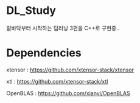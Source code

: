 # DL_Study
 밑바닥부터 시작하는 딥러닝 3편을 C++로 구현중..

# Dependencies
 xtensor : https://github.com/xtensor-stack/xtensor
 
 xtl : https://github.com/xtensor-stack/xtl
 
 OpenBLAS : https://github.com/xianyi/OpenBLAS
